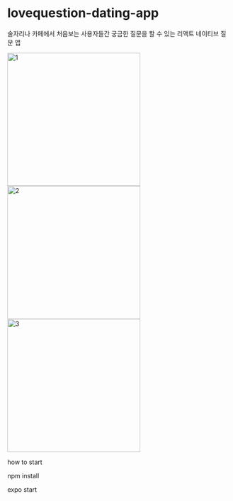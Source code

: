 # lovequestion-dating-app
술자리나 카페에서 처음보는 사용자들간 궁금한 질문을 할 수 있는 리액트 네이티브 질문 앱

<p>
 <img width="300" alt="1" src="https://user-images.githubusercontent.com/52617204/151671209-f6864acf-5a2f-4ac9-8cbf-1031dfb209cd.png">
  <img width="300" alt="2" src="https://user-images.githubusercontent.com/52617204/151671272-8e73fd68-7fd1-414f-9a8c-3951e37198a3.png">
 <img width="300" alt="3" src="https://user-images.githubusercontent.com/52617204/151671275-f6021631-c0d1-4a1e-81e9-2120996ad886.png">


</p>


how to start

npm install

expo start
